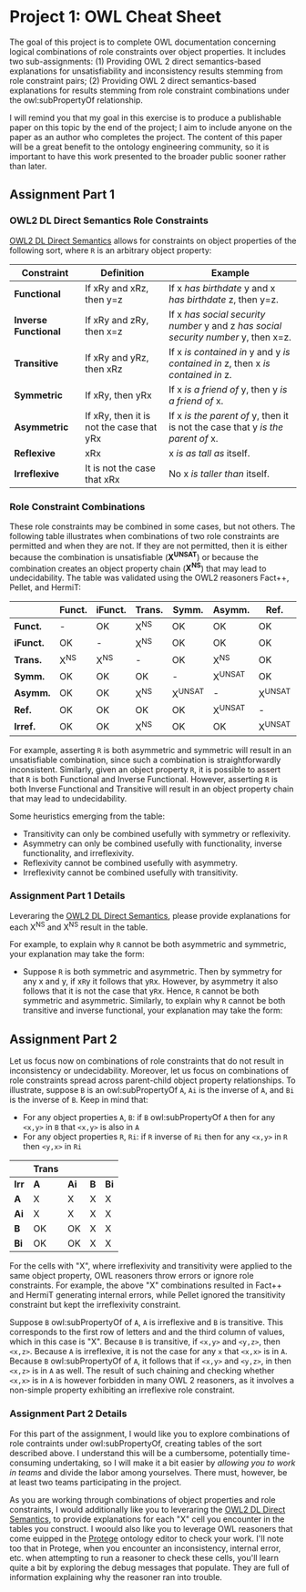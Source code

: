# Project 1: OWL Cheat Sheet

The goal of this project is to complete OWL documentation concerning logical combinations of role constraints over object properties. It includes two sub-assignments: (1) Providing OWL 2 direct semantics-based explanations for unsatisfiability and inconsistency results stemming from role constraint pairs; (2) Providing OWL 2 direct semantics-based explanations for results stemming from role constraint combinations under the owl:subPropertyOf relationship.

I will remind you that my goal in this exercise is to produce a publishable paper on this topic by the end of the project; I aim to include anyone on the paper as an author who completes the project. The content of this paper will be a great benefit to the ontology engineering community, so it is important to have this work presented to the broader public sooner rather than later. 

## Assignment Part 1

### OWL2 DL Direct Semantics Role Constraints

[OWL2 DL Direct Semantics](https://www.w3.org/TR/owl2-direct-semantics/) allows for constraints on object properties of the following sort, where `R` is an arbitrary object property:

| **Constraint**         | **Definition**                                             | **Example** |
|------------------------|------------------------------------------------------------|-------------|
| **Functional**          | If xRy and xRz, then y=z                                   | If x *has birthdate* y and x *has birthdate* z, then y=z. |
| **Inverse Functional**  | If xRy and zRy, then x=z                                   | If x *has social security number* y and z *has social security number* y, then x=z. |
| **Transitive**          | If xRy and yRz, then xRz                                   | If x *is contained in* y and y *is contained in* z, then x *is contained in* z. |
| **Symmetric**           | If xRy, then yRx                                           | If x *is a friend of* y, then y *is a friend of* x. |
| **Asymmetric**          | If xRy, then it is not the case that yRx                   | If x *is the parent of* y, then it is not the case that y *is the parent of* x. |
| **Reflexive**           | xRx                                                        | x *is as tall as* itself. |
| **Irreflexive**         | It is not the case that xRx                                | No x *is taller than* itself. |

### Role Constraint Combinations

These role constraints may be combined in some cases, but not others. The following table illustrates when combinations of two role constraints are permitted and when they are not. If they are not permitted, then it is either because the combination is unsatisfiable (**X<sup>UNSAT</sup>**) or because the combination creates an object property chain (**X<sup>NS</sup>**) that may lead to undecidability. The table was validated using the OWL2 reasoners Fact++, Pellet, and HermiT:

|        | Funct. | iFunct. | Trans. | Symm. | Asymm. | Ref. | Irref. |
|--------|--------|---------|--------|-------|--------|------|--------|
| **Funct.**   | -      | OK      | X<sup>NS</sup>    | OK    | OK     | OK   | OK     |
| **iFunct.**  | OK     | -       | X<sup>NS</sup>    | OK    | OK     | OK   | OK     |
| **Trans.**   | X<sup>NS</sup>    | X<sup>NS</sup>     | -      | OK    | X<sup>NS</sup>    | OK   | X<sup>NS</sup>    |
| **Symm.**    | OK     | OK      | OK     | -     | X<sup>UNSAT</sup> | OK   | OK     |
| **Asymm.**   | OK     | OK      | X<sup>NS</sup>    | X<sup>UNSAT</sup>| -      | X<sup>UNSAT</sup>| OK    |
| **Ref.**     | OK     | OK      | OK     | OK    | X<sup>UNSAT</sup> | -    | X<sup>UNSAT</sup> |
| **Irref.**   | OK     | OK      | X<sup>NS</sup>    | OK    | OK     | X<sup>UNSAT</sup>| -      |

For example, asserting `R` is both asymmetric and symmetric will result in an unsatisfiable combination, since such a combination is straightforwardly inconsistent. 
Similarly, given an object property `R`, it is possible to assert that `R` is both Functional and Inverse Functional. However, asserting `R` is both Inverse Functional and Transitive will result in an object property chain that may lead to undecidability. 

Some heuristics emerging from the table:
- Transitivity can only be combined usefully with symmetry or reflexivity.
- Asymmetry can only be combined usefully with functionality, inverse functionality, and irreflexivity.
- Reflexivity cannot be combined usefully with asymmetry.
- Irreflexivity cannot be combined usefully with transitivity.

### Assignment Part 1 Details

Leveraring the [OWL2 DL Direct Semantics](https://www.w3.org/TR/owl2-direct-semantics/), please provide explanations for each X<sup>NS</sup> and X<sup>NS</sup> result in the table. 

For example, to explain why `R` cannot be both asymmetric and symmetric, your explanation may take the form: 
- Suppose `R` is both symmetric and asymmetric. Then by symmetry for any x and y, if x`R`y it follows that y`R`x. However, by asymmetry it also follows that it is not the case that y`R`x. Hence, `R` cannot be both symmetric and asymmetric.
Similarly, to explain why `R` cannot be both transitive and inverse functional, your explanation may take the form:

## Assignment Part 2

Let us focus now on combinations of role constraints that do not result in inconsistency or undecidability. Moreover, let us focus on combinations of role constraints spread across parent-child object property relationships. To illustrate, suppose `B` is an owl:subPropertyOf `A`, `Ai` is the inverse of `A`, and `Bi` is the inverse of `B`. Keep in mind that: 
- For any object properties `A`, `B`: if `B` owl:subPropertyOf `A` then for any  `<x,y>` in `B` that `<x,y>` is also in `A`
- For any object properties `R`, `Ri`: if `R` inverse of `Ri` then for any `<x,y>` in `R` then `<y,x>` in `Ri`

|            |**Trans**|                |                |                |
|------------|----------------|----------------|----------------|----------------|
|**Irr**| **A** | **Ai** | **B** | **Bi** |
| **A**      | X     | X      | X    | X     |
| **Ai**     | X     | X      | X    | X     |
| **B**      | OK     | OK      | X     | X      |
| **Bi**     | OK     | OK      | X     | X      |


For the cells with "X", where irreflexivity and transitivity were applied to the same object property, OWL reasoners throw errors or ignore role constraints. For example, the above "X" combinations resulted in Fact++ and HermiT generating internal errors, while Pellet ignored the transitivity constraint but kept the irreflexivity constraint.

Suppose `B` owl:subPropertyOf of `A`, `A` is irreflexive and `B` is transitive. This corresponds to the first row of letters and and the third column of values, which in this case is "X". Because `B` is transitive, if `<x,y>` and `<y,z>`, then `<x,z>`. Because `A` is irreflexive, it is not the case for any `x` that `<x,x>` is in `A`. Because `B` owl:subPropertyOf of `A`, it follows that if `<x,y>` and `<y,z>`, in then `<x,z>` is in `A` as well. The result of such chaining and checking whether `<x,x>` is in `A` is however forbidden in many OWL 2 reasoners, as it involves a non-simple property exhibiting an irreflexive role constraint. 
 
### Assignment Part 2 Details

For this part of the assignment, I would like you to explore combinations of role contraints under owl:subPropertyOf, creating tables of the sort described above. I understand this will be a cumbersome, potentially time-consuming undertaking, so I will make it a bit easier by _allowing you to work in teams_ and divide the labor among yourselves. There must, however, be at least two teams participating in the project. 

As you are working through combinations of object properties and role constraints, I would additionally like you to leveraring the [OWL2 DL Direct Semantics](https://www.w3.org/TR/owl2-direct-semantics/), to provide explanations for each "X" cell you encounter in the tables you construct. I woould also like you to leverage OWL reasoners that come euipped in the [Protege](https://protege.stanford.edu/) ontology editor to check your work. I'll note too that in Protege, when you encounter an inconsistency, internal error, etc. when attempting to run a reasoner to check these cells, you'll learn quite a bit by exploring the debug messages that populate. They are full of information explaining why the reasoner ran into trouble. 
